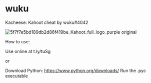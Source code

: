 # wuku
Kacheese: Kahoot cheat by wuku#4042

![5f7f7e5bd189db2d86f419be_Kahoot_full_logo_purple original](https://user-images.githubusercontent.com/80927421/197266143-adb120b8-c821-4afe-b844-4a349ccd71c1.png)


How to use:


Use online at t.ly/tuSg

or

Download Python: https://www.python.org/downloads/
Run the .pyc executable
